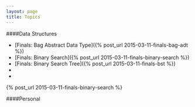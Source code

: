 ```yaml
---
layout: page
title: Topics
---
```


####Data Structures

- [Finals: Bag Abstract Data Type]({% post_url 2015-03-11-finals-bag-adt %})
- [Finals: Binary Search]({% post_url 2015-03-11-finals-binary-search %})
- [Finals: Binary Search Tree]({% post_url 2015-03-11-finals-bst %})
- []()
- []()

{% post_url 2015-03-11-finals-binary-search %}


####Personal

